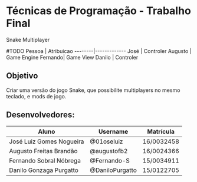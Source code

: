 # Técnicas de Programação - Trabalho Final
Snake Multiplayer

#TODO
Pessoa	|	Atribuicao
--------|-------------
José	|	Controler
Augusto	|	Game Engine
Fernando|	Game View
Danilo	|	Controler

## Objetivo
Criar uma versão do jogo Snake, que possibilite multiplayers no mesmo teclado, e mods de jogo.

## Desenvolvedores:
Aluno | Username | Matrícula
------|----------|-----------
José Luiz Gomes Nogueira | @01oseluiz | 16/0032458
Augusto Freitas Brandão | @augustofb2 | 16/0024366
Fernando Sobral Nóbrega | @Fernando-S | 15/0034911
Danilo Gonzaga Purgatto | @DaniloPurgatto | 15/0122705
